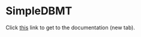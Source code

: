 # SimpleDBMT

Click <a href="https://SebastianDanielFrenz.github.io/Mc2Web" target="_blank">this</a> link to get to the documentation (new tab).
